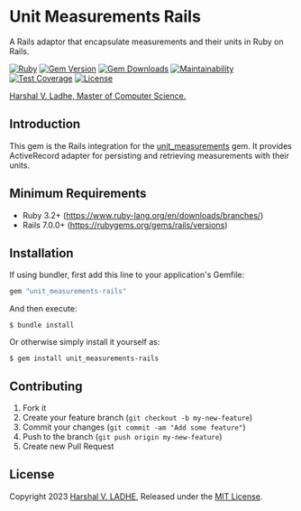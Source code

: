 # Unit Measurements Rails

A Rails adaptor that encapsulate measurements and their units in Ruby on Rails.

[![Ruby](https://github.com/shivam091/unit_measurements-rails/actions/workflows/main.yml/badge.svg)](https://github.com/shivam091/unit_measurements-rails/actions/workflows/main.yml)
[![Gem Version](https://badge.fury.io/rb/unit_measurements-rails.svg)](https://badge.fury.io/rb/unit_measurements-rails)
[![Gem Downloads](https://img.shields.io/gem/dt/unit_measurements-rails.svg)](http://rubygems.org/gems/unit_measurements-rails)
[![Maintainability](https://api.codeclimate.com/v1/badges/b319a452f37addbc077b/maintainability)](https://codeclimate.com/github/shivam091/unit_measurements-rails/maintainability)
[![Test Coverage](https://api.codeclimate.com/v1/badges/b319a452f37addbc077b/test_coverage)](https://codeclimate.com/github/shivam091/unit_measurements-rails/test_coverage)
[![License](https://img.shields.io/badge/License-MIT-blue.svg)](https://github.com/shivam091/unit_measurements-rails/blob/main/LICENSE.md)

[Harshal V. Ladhe, Master of Computer Science.](https://shivam091.github.io)

## Introduction

This gem is the Rails integration for the [unit_measurements](https://github.com/shivam091/unit_measurements) gem.
It provides ActiveRecord adapter for persisting and retrieving measurements with their units.

## Minimum Requirements

* Ruby 3.2+ (https://www.ruby-lang.org/en/downloads/branches/)
* Rails 7.0.0+ (https://rubygems.org/gems/rails/versions)

## Installation

If using bundler, first add this line to your application's Gemfile:

```ruby
gem "unit_measurements-rails"
```

And then execute:

`$ bundle install`

Or otherwise simply install it yourself as:

`$ gem install unit_measurements-rails`


## Contributing

1. Fork it
2. Create your feature branch (`git checkout -b my-new-feature`)
3. Commit your changes (`git commit -am "Add some feature"`)
4. Push to the branch (`git push origin my-new-feature`)
5. Create new Pull Request

## License

Copyright 2023 [Harshal V. LADHE]((https://shivam091.github.io)), Released under the [MIT License](http://opensource.org/licenses/MIT).
